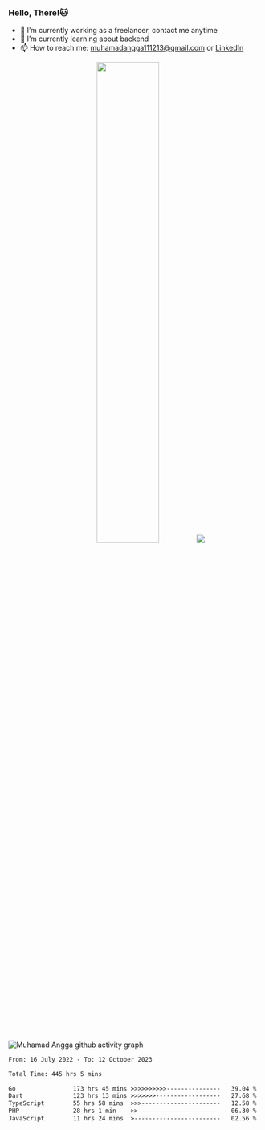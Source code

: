 
### Hello, There!🐱

- 🔭 I’m currently working as a freelancer, contact me anytime
- 🌱 I’m currently learning about backend
- 📫 How to reach me: [muhamadangga111213@gmail.com](mailto:muhamadangga111213@gmail.com) or [LinkedIn](https://www.linkedin.com/in/muhamad-angga)

<p align="center">
    <img width="49.5%" src="https://github-readme-stats.vercel.app/api?username=muhangga&count_private=true&theme=ocean_dark&show_icons=true" />
    &nbsp;
    <img src="https://github-readme-stats.vercel.app/api/top-langs/?username=muhangga&langs_count=8&layout=compact&theme=ocean_dark&show_icons=true" />
</p>

![Muhamad Angga github activity graph](https://github-readme-activity-graph.cyclic.app/graph?username=muhangga&custom_title=Angga&color=708090&theme=github-dark)


<!--START_SECTION:waka-->

```txt
From: 16 July 2022 - To: 12 October 2023

Total Time: 445 hrs 5 mins

Go                173 hrs 45 mins >>>>>>>>>>---------------   39.04 %
Dart              123 hrs 13 mins >>>>>>>------------------   27.68 %
TypeScript        55 hrs 58 mins  >>>----------------------   12.58 %
PHP               28 hrs 1 min    >>-----------------------   06.30 %
JavaScript        11 hrs 24 mins  >------------------------   02.56 %
```

<!--END_SECTION:waka-->
